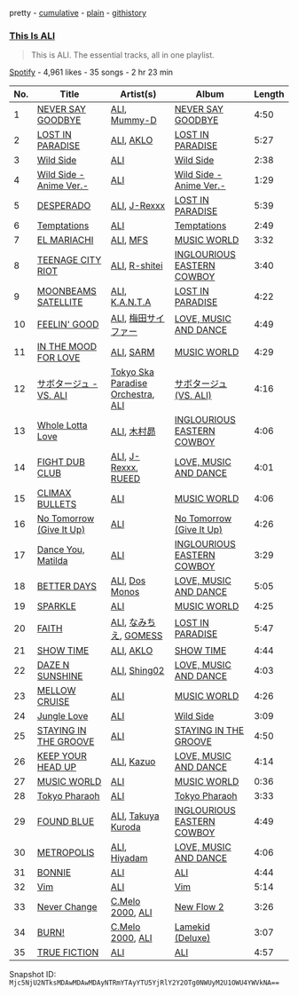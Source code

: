 pretty - [cumulative](/playlists/cumulative/37i9dQZF1DZ06evO1DGhYQ.md) - [plain](/playlists/plain/37i9dQZF1DZ06evO1DGhYQ) - [githistory](https://github.githistory.xyz/mackorone/spotify-playlist-archive/blob/main/playlists/plain/37i9dQZF1DZ06evO1DGhYQ)

### [This Is ALI](https://open.spotify.com/playlist/37i9dQZF1DZ06evO1DGhYQ)

> This is ALI\. The essential tracks, all in one playlist.

[Spotify](https://open.spotify.com/user/spotify) - 4,961 likes - 35 songs - 2 hr 23 min

| No. | Title | Artist(s) | Album | Length |
|---|---|---|---|---|
| 1 | [NEVER SAY GOODBYE](https://open.spotify.com/track/1NVQvAvYhYUluRrRQpdCjg) | [ALI](https://open.spotify.com/artist/2Qqrew4ZcEwf9NY7UqWGfU), [Mummy\-D](https://open.spotify.com/artist/1tDPDvqdllfPLjLhFFkocX) | [NEVER SAY GOODBYE](https://open.spotify.com/album/0f9ojxk4DzroHLGAU5iUA3) | 4:50 |
| 2 | [LOST IN PARADISE](https://open.spotify.com/track/7kRKlFCFLAUwt43HWtauhX) | [ALI](https://open.spotify.com/artist/2Qqrew4ZcEwf9NY7UqWGfU), [AKLO](https://open.spotify.com/artist/5fNuYnFYyzsrVRtDcKPnxb) | [LOST IN PARADISE](https://open.spotify.com/album/6Jp8BbweVonPWAP5Qyn56J) | 5:27 |
| 3 | [Wild Side](https://open.spotify.com/track/2RSPQJ483jRL1KNtMuKqgh) | [ALI](https://open.spotify.com/artist/2Qqrew4ZcEwf9NY7UqWGfU) | [Wild Side](https://open.spotify.com/album/3orsbAMCSTKfOflkip7puY) | 2:38 |
| 4 | [Wild Side \-Anime Ver.\-](https://open.spotify.com/track/2JMs2Yw7li3OyszcS0TrxN) | [ALI](https://open.spotify.com/artist/2Qqrew4ZcEwf9NY7UqWGfU) | [Wild Side \-Anime Ver.\-](https://open.spotify.com/album/281zFayPlwwMGOj48wYnYt) | 1:29 |
| 5 | [DESPERADO](https://open.spotify.com/track/1jFdZdOTsMqrntJjGKd3C2) | [ALI](https://open.spotify.com/artist/2Qqrew4ZcEwf9NY7UqWGfU), [J\-Rexxx](https://open.spotify.com/artist/5RNhX2Lm64fQpfcHwOWSbx) | [LOST IN PARADISE](https://open.spotify.com/album/7eVQUS48aCo0xfUPOlNVlT) | 5:39 |
| 6 | [Temptations](https://open.spotify.com/track/2HyCSbrfRjy0smkJMol7Oy) | [ALI](https://open.spotify.com/artist/2Qqrew4ZcEwf9NY7UqWGfU) | [Temptations](https://open.spotify.com/album/6vR3bL2HLIKKWpukolyqbM) | 2:49 |
| 7 | [EL MARIACHI](https://open.spotify.com/track/4AhqLI5pedSyAjm5bWfZaN) | [ALI](https://open.spotify.com/artist/2Qqrew4ZcEwf9NY7UqWGfU), [MFS](https://open.spotify.com/artist/09JmqY14D3mV8CglLRQLWd) | [MUSIC WORLD](https://open.spotify.com/album/2CyKgEGTTDk877h5CDz5zW) | 3:32 |
| 8 | [TEENAGE CITY RIOT](https://open.spotify.com/track/3LT9TScu8L84wBZLHfpSwu) | [ALI](https://open.spotify.com/artist/2Qqrew4ZcEwf9NY7UqWGfU), [R\-shitei](https://open.spotify.com/artist/0FZn92qmQ4tpWLbGR26dBb) | [INGLOURIOUS EASTERN COWBOY](https://open.spotify.com/album/1inqg1yD9EMoVZqKXw5gmg) | 3:40 |
| 9 | [MOONBEAMS SATELLITE](https://open.spotify.com/track/2Qz5Jj0U1poQ6uZwWyemeK) | [ALI](https://open.spotify.com/artist/2Qqrew4ZcEwf9NY7UqWGfU), [K.A.N.T.A](https://open.spotify.com/artist/1sb3bbYGpYX84TKUvdw2dO) | [LOST IN PARADISE](https://open.spotify.com/album/7eVQUS48aCo0xfUPOlNVlT) | 4:22 |
| 10 | [FEELIN' GOOD](https://open.spotify.com/track/51ekzjfX01cxNzjElR8bpH) | [ALI](https://open.spotify.com/artist/2Qqrew4ZcEwf9NY7UqWGfU), [梅田サイファー](https://open.spotify.com/artist/6jGXROxZ2l5mTSyfVqjLn2) | [LOVE, MUSIC AND DANCE](https://open.spotify.com/album/6k0K8fxPxw0daw5QWCKmaQ) | 4:49 |
| 11 | [IN THE MOOD FOR LOVE](https://open.spotify.com/track/2M6CXNUL0Upsi5eTV944N3) | [ALI](https://open.spotify.com/artist/2Qqrew4ZcEwf9NY7UqWGfU), [SARM](https://open.spotify.com/artist/53pyDdbX1I71Wcyr8ZPJAP) | [MUSIC WORLD](https://open.spotify.com/album/2CyKgEGTTDk877h5CDz5zW) | 4:29 |
| 12 | [サボタージュ \- VS\. ALI](https://open.spotify.com/track/5VKxSh8WcTp5M3Uv9SD81Y) | [Tokyo Ska Paradise Orchestra](https://open.spotify.com/artist/0UZq6vAHrwGgctvxTzzxYm), [ALI](https://open.spotify.com/artist/2Qqrew4ZcEwf9NY7UqWGfU) | [サボタージュ \(VS\. ALI\)](https://open.spotify.com/album/6mFPQaQNRgWZNbFzsep3AD) | 4:16 |
| 13 | [Whole Lotta Love](https://open.spotify.com/track/0qRGWueuXYkUmVTaVMXDRD) | [ALI](https://open.spotify.com/artist/2Qqrew4ZcEwf9NY7UqWGfU), [木村昴](https://open.spotify.com/artist/7xgoSh8BBoyKV02juTgUag) | [INGLOURIOUS EASTERN COWBOY](https://open.spotify.com/album/1inqg1yD9EMoVZqKXw5gmg) | 4:06 |
| 14 | [FIGHT DUB CLUB](https://open.spotify.com/track/2Jgq2YG8bYFnwqFFFr0rbx) | [ALI](https://open.spotify.com/artist/2Qqrew4ZcEwf9NY7UqWGfU), [J\-Rexxx](https://open.spotify.com/artist/5RNhX2Lm64fQpfcHwOWSbx), [RUEED](https://open.spotify.com/artist/4iIx9O5HVTda3EyChrHkTK) | [LOVE, MUSIC AND DANCE](https://open.spotify.com/album/6k0K8fxPxw0daw5QWCKmaQ) | 4:01 |
| 15 | [CLIMAX BULLETS](https://open.spotify.com/track/6Hmv7N9nVGPziEslVoHnoz) | [ALI](https://open.spotify.com/artist/2Qqrew4ZcEwf9NY7UqWGfU) | [MUSIC WORLD](https://open.spotify.com/album/2CyKgEGTTDk877h5CDz5zW) | 4:06 |
| 16 | [No Tomorrow \(Give It Up\)](https://open.spotify.com/track/54CxfEHBo4orjryP30IcDy) | [ALI](https://open.spotify.com/artist/2Qqrew4ZcEwf9NY7UqWGfU) | [No Tomorrow \(Give It Up\)](https://open.spotify.com/album/6w42YzfePjrV7RWiJeIXoS) | 4:26 |
| 17 | [Dance You, Matilda](https://open.spotify.com/track/3zhx8K4SxwHLWtAZRiNdsq) | [ALI](https://open.spotify.com/artist/2Qqrew4ZcEwf9NY7UqWGfU) | [INGLOURIOUS EASTERN COWBOY](https://open.spotify.com/album/1inqg1yD9EMoVZqKXw5gmg) | 3:29 |
| 18 | [BETTER DAYS](https://open.spotify.com/track/5qNZWyunNyD505JVslU1TE) | [ALI](https://open.spotify.com/artist/2Qqrew4ZcEwf9NY7UqWGfU), [Dos Monos](https://open.spotify.com/artist/5Zg5lgH9GmkewONPMJlhbv) | [LOVE, MUSIC AND DANCE](https://open.spotify.com/album/6k0K8fxPxw0daw5QWCKmaQ) | 5:05 |
| 19 | [SPARKLE](https://open.spotify.com/track/2IIE9qJNoazhj61870dgkO) | [ALI](https://open.spotify.com/artist/2Qqrew4ZcEwf9NY7UqWGfU) | [MUSIC WORLD](https://open.spotify.com/album/2CyKgEGTTDk877h5CDz5zW) | 4:25 |
| 20 | [FAITH](https://open.spotify.com/track/3FSzby80mFX8cBt1zGbjUr) | [ALI](https://open.spotify.com/artist/2Qqrew4ZcEwf9NY7UqWGfU), [なみちえ](https://open.spotify.com/artist/5oLsQ9qhHfYCV5L5XNMxAZ), [GOMESS](https://open.spotify.com/artist/37cFtvT8bs2rU39mvPLN0I) | [LOST IN PARADISE](https://open.spotify.com/album/7eVQUS48aCo0xfUPOlNVlT) | 5:47 |
| 21 | [SHOW TIME](https://open.spotify.com/track/5eOOnFQHQdb5DpJvZRPS2l) | [ALI](https://open.spotify.com/artist/2Qqrew4ZcEwf9NY7UqWGfU), [AKLO](https://open.spotify.com/artist/5fNuYnFYyzsrVRtDcKPnxb) | [SHOW TIME](https://open.spotify.com/album/24yJA2oiDwau8NsrcqH2lw) | 4:44 |
| 22 | [DAZE N SUNSHINE](https://open.spotify.com/track/4AbZXj7bkhxmnhFab2Ej8l) | [ALI](https://open.spotify.com/artist/2Qqrew4ZcEwf9NY7UqWGfU), [Shing02](https://open.spotify.com/artist/0FB6beTn4vescDdnHeCUm9) | [LOVE, MUSIC AND DANCE](https://open.spotify.com/album/6k0K8fxPxw0daw5QWCKmaQ) | 4:03 |
| 23 | [MELLOW CRUISE](https://open.spotify.com/track/5rwjc8p9p8jDcuyzWWKvKA) | [ALI](https://open.spotify.com/artist/2Qqrew4ZcEwf9NY7UqWGfU) | [MUSIC WORLD](https://open.spotify.com/album/2CyKgEGTTDk877h5CDz5zW) | 4:26 |
| 24 | [Jungle Love](https://open.spotify.com/track/63QCUBOTQHjSU4Vawd5dNA) | [ALI](https://open.spotify.com/artist/2Qqrew4ZcEwf9NY7UqWGfU) | [Wild Side](https://open.spotify.com/album/3orsbAMCSTKfOflkip7puY) | 3:09 |
| 25 | [STAYING IN THE GROOVE](https://open.spotify.com/track/2nQFemzvvRyC2B6UM0zRME) | [ALI](https://open.spotify.com/artist/2Qqrew4ZcEwf9NY7UqWGfU) | [STAYING IN THE GROOVE](https://open.spotify.com/album/0G6HaT2usfAR4Y7WmFPp1q) | 4:50 |
| 26 | [KEEP YOUR HEAD UP](https://open.spotify.com/track/6obSLuEgeFp54c5iDa8BsR) | [ALI](https://open.spotify.com/artist/2Qqrew4ZcEwf9NY7UqWGfU), [Kazuo](https://open.spotify.com/artist/6JN1a5p0aucHtYCLSl3vnY) | [LOVE, MUSIC AND DANCE](https://open.spotify.com/album/6k0K8fxPxw0daw5QWCKmaQ) | 4:14 |
| 27 | [MUSIC WORLD](https://open.spotify.com/track/3h6S9MPRPtt58jWb6JuRrm) | [ALI](https://open.spotify.com/artist/2Qqrew4ZcEwf9NY7UqWGfU) | [MUSIC WORLD](https://open.spotify.com/album/2CyKgEGTTDk877h5CDz5zW) | 0:36 |
| 28 | [Tokyo Pharaoh](https://open.spotify.com/track/2ddh4hVyDNFt6gBvqOmTW7) | [ALI](https://open.spotify.com/artist/2Qqrew4ZcEwf9NY7UqWGfU) | [Tokyo Pharaoh](https://open.spotify.com/album/3wJMXwks4RkMQfnVrO23n0) | 3:33 |
| 29 | [FOUND BLUE](https://open.spotify.com/track/3a75OF0QEnrn8LqWXWpC67) | [ALI](https://open.spotify.com/artist/2Qqrew4ZcEwf9NY7UqWGfU), [Takuya Kuroda](https://open.spotify.com/artist/4DbVGBurfbrdLW2ZwfwdmP) | [INGLOURIOUS EASTERN COWBOY](https://open.spotify.com/album/1inqg1yD9EMoVZqKXw5gmg) | 4:49 |
| 30 | [METROPOLIS](https://open.spotify.com/track/6K67HToFgqOrit9qtRJZdB) | [ALI](https://open.spotify.com/artist/2Qqrew4ZcEwf9NY7UqWGfU), [Hiyadam](https://open.spotify.com/artist/5akLOzzp3zMfvne1K2tv7e) | [LOVE, MUSIC AND DANCE](https://open.spotify.com/album/6k0K8fxPxw0daw5QWCKmaQ) | 4:06 |
| 31 | [BONNIE](https://open.spotify.com/track/5ecYZakfWTAKBT6JwJYmq3) | [ALI](https://open.spotify.com/artist/2Qqrew4ZcEwf9NY7UqWGfU) | [ALI](https://open.spotify.com/album/5mAvOe8oCtB1rT4khPoLTQ) | 4:44 |
| 32 | [Vim](https://open.spotify.com/track/3gX6jimRbB0Cdy1dPsWCWu) | [ALI](https://open.spotify.com/artist/2Qqrew4ZcEwf9NY7UqWGfU) | [Vim](https://open.spotify.com/album/5jPCOGSqbWXzcBs0ADhn5z) | 5:14 |
| 33 | [Never Change](https://open.spotify.com/track/5VsuLuRLv7JJ2Cx0bMQvAD) | [C.Melo 2000](https://open.spotify.com/artist/0yXdV5R98B2ro9g21c3KA0), [ALI](https://open.spotify.com/artist/2Qqrew4ZcEwf9NY7UqWGfU) | [New Flow 2](https://open.spotify.com/album/07CWE671HIEOJJWE3mmZb4) | 3:26 |
| 34 | [BURN!](https://open.spotify.com/track/1ByTaifgTZiSkcGfUE9Aqy) | [C.Melo 2000](https://open.spotify.com/artist/0yXdV5R98B2ro9g21c3KA0), [ALI](https://open.spotify.com/artist/2Qqrew4ZcEwf9NY7UqWGfU) | [Lamekid \(Deluxe\)](https://open.spotify.com/album/0EGbKrLbfjXhdTCKOiBmwP) | 3:07 |
| 35 | [TRUE FICTION](https://open.spotify.com/track/1WSJOy4rfsuOiwQLrfAke7) | [ALI](https://open.spotify.com/artist/2Qqrew4ZcEwf9NY7UqWGfU) | [ALI](https://open.spotify.com/album/5mAvOe8oCtB1rT4khPoLTQ) | 4:57 |

Snapshot ID: `Mjc5NjU2NTksMDAwMDAwMDAyNTRmYTAyYTU5YjRlY2Y2OTg0NWUyM2U1OWU4YWVkNA==`

